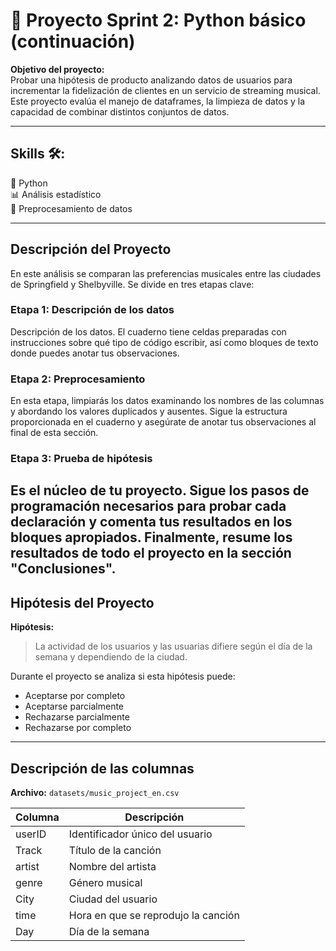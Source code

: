# 🔗 Proyecto Sprint 2: Python básico (continuación)

**Objetivo del proyecto:**  
Probar una hipótesis de producto analizando datos de usuarios para incrementar la fidelización de clientes en un servicio de streaming musical.  
Este proyecto evalúa el manejo de dataframes, la limpieza de datos y la capacidad de combinar distintos conjuntos de datos.

---
## Skills 🛠:

🐍 Python  
📊 Análisis estadístico  
🧹 Preprocesamiento de datos  

---
## Descripción del Proyecto

En este análisis se comparan las preferencias musicales entre las ciudades de Springfield y Shelbyville. Se divide en tres etapas clave:

### Etapa 1: Descripción de los datos  
Descripción de los datos. El cuaderno tiene celdas preparadas con instrucciones sobre qué tipo de código escribir, así como bloques de texto donde puedes anotar tus observaciones.

### Etapa 2: Preprocesamiento  
En esta etapa, limpiarás los datos examinando los nombres de las columnas y abordando los valores duplicados y ausentes. Sigue la estructura proporcionada en el cuaderno y asegúrate de anotar tus observaciones al final de esta sección.

### Etapa 3: Prueba de hipótesis  
Es el núcleo de tu proyecto. Sigue los pasos de programación necesarios para probar cada declaración y comenta tus resultados en los bloques apropiados. Finalmente, resume los resultados de todo el proyecto en la sección "Conclusiones".
---

## Hipótesis del Proyecto

**Hipótesis:**  
> La actividad de los usuarios y las usuarias difiere según el día de la semana y dependiendo de la ciudad.

Durante el proyecto se analiza si esta hipótesis puede:
- Aceptarse por completo
- Aceptarse parcialmente
- Rechazarse parcialmente
- Rechazarse por completo

---

## Descripción de las columnas

**Archivo:** `datasets/music_project_en.csv`

| Columna  | Descripción |
|----------|-------------|
| userID   | Identificador único del usuario |
| Track    | Título de la canción |
| artist   | Nombre del artista |
| genre    | Género musical |
| City     | Ciudad del usuario |
| time     | Hora en que se reprodujo la canción |
| Day      | Día de la semana |
